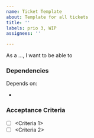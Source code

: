 ```yaml
---
name: Ticket Template
about: Template for all tickets
title: ''
labels: prio 3, WIP
assignees: ''

---
```


As a ..., I want to be able to 

<MockUps>

### Dependencies

Depends on:

- 

### Acceptance Criteria

- [ ]  <Criteria 1>
- [ ]  <Criteria 2>
